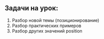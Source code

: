 ## Задачи на урок:

1. Разбор новой темы (позиционирование)
2. Разбор практических примеров
3. Разбор других значений position